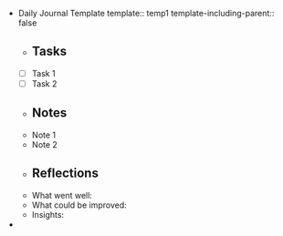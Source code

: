 - Daily Journal Template
  template:: temp1
  template-including-parent:: false
	- ## Tasks
	- [ ] Task 1
	- [ ] Task 2
	- ## Notes
	- Note 1
	- Note 2
	- ## Reflections
	- What went well:
	- What could be improved:
	- Insights:
-
